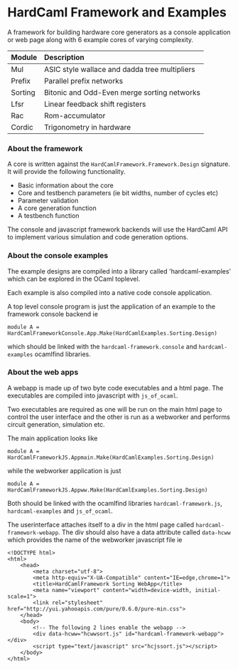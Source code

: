 # HardCaml Framework and Examples

A framework for building hardware core generators as a console
application or web page along with 6 example cores of varying
complexity.

Module  | Description 
:-------|:-----------
Mul     | ASIC style wallace and dadda tree multipliers
Prefix  | Parallel prefix networks
Sorting | Bitonic and Odd-Even merge sorting networks
Lfsr    | Linear feedback shift registers
Rac     | Rom-accumulator
Cordic  | Trigonometry in hardware

### About the framework

A core is written against the `HardCamlFramework.Framework.Design` 
signature.  It will provide the following functionality.

* Basic information about the core
* Core and testbench parameters (ie bit widths, number of cycles etc)
* Parameter validation
* A core generation function
* A testbench function

The console and javascript framework backends will use the HardCaml API to
implement various simulation and code generation options.

### About the console examples

The example designs are compiled into a library called 'hardcaml-examples' 
which can be explored in the OCaml toplevel.

Each example is also compiled into a native code console application.

A top level console program is just the application of an example to the framework
console backend ie

```
module A = HardCamlFrameworkConsole.App.Make(HardCamlExamples.Sorting.Design)
```

which should be linked with the `hardcaml-framework.console` and `hardcaml-examples`
ocamlfind libraries.

### About the web apps

A webapp is made up of two byte code executables and a html page.  The executables 
are compiled into javascript with `js_of_ocaml`.

Two executables are required as one will be run on the main html page to control the
user interface and the other is run as a webworker and performs circuit generation,
simulation etc.

The main application looks like

```
module A = HardCamlFrameworkJS.Appmain.Make(HardCamlExamples.Sorting.Design)
```

while the webworker application is just

```
module A = HardCamlFrameworkJS.Appww.Make(HardCamlExamples.Sorting.Design)
```

Both should be linked with the ocamlfind libraries `hardcaml-framework.js`, 
`hardcaml-examples` and `js_of_ocaml`.

The userinterface attaches itself to a div in the html page called 
`hardcaml-framework-webapp`.  The div should also have a data attribute called
`data-hcww` which provides the name of the webworker javascript file ie

```
<!DOCTYPE html>
<html>
    <head>
        <meta charset="utf-8">
        <meta http-equiv="X-UA-Compatible" content="IE=edge,chrome=1">
        <title>HardCamlFramework Sorting WebApp</title>
        <meta name="viewport" content="width=device-width, initial-scale=1">
        <link rel="stylesheet" href="http://yui.yahooapis.com/pure/0.6.0/pure-min.css">
    </head>
    <body>
        <!-- The following 2 lines enable the webapp -->
        <div data-hcww="hcwwsort.js" id="hardcaml-framework-webapp"></div>
        <script type="text/javascript" src="hcjssort.js"></script>
    </body>
</html>
```


